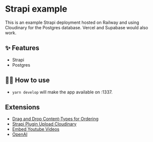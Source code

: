 # Strapi example

This is an example Strapi deployment hosted on Railway and using Cloudinary for the Postgres database. Vercel and Supabase would also work.

## ✨ Features

- Strapi
- Postgres

## 💁‍♀️ How to use

- `yarn develop` will make the app available on :1337.

## Extensions

- [Drag and Drop Content-Types for Ordering](https://market.strapi.io/plugins/@retikolo-drag-drop-content-types)
- [Strapi Plugin Upload Cloudinary](https://market.strapi.io/providers/@strapi-provider-upload-cloudinary)
- [Embed Youtube Videos](https://market.strapi.io/plugins/strapi-plugin-oembed)
- [OpenAI](https://market.strapi.io/plugins/@strapi-plugin-open-ai)